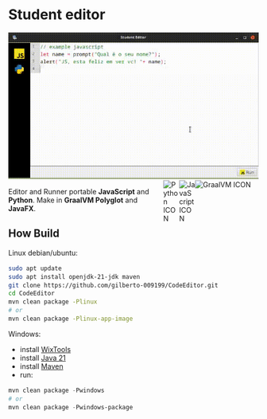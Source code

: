 # Student editor


<img src="./screen.gif" alt="home desktop, runner js and python">

<br/>

<img align="right" src="https://filedn.com/l3HMwWFeFPE7q4xHdixbsqH/github.assets/graalvm.svg" alt="GraalVM ICON" width="128px"/>
<img align="right" src="https://filedn.com/l3HMwWFeFPE7q4xHdixbsqH/github.assets/javascript.svg" alt="JavaScript ICON" width="32px"/>
<img align="right" src="https://filedn.com/l3HMwWFeFPE7q4xHdixbsqH/github.assets/python.svg" alt="Python ICON" width="32px"/>

Editor and Runner portable **JavaScript** and **Python**. Make in **GraalVM Polyglot** and **JavaFX**.

## How Build

 Linux debian/ubuntu:

```bash
sudo apt update
sudo apt install openjdk-21-jdk maven
git clone https://github.com/gilberto-009199/CodeEditor.git
cd CodeEditor
mvn clean package -Plinux
# or 
mvn clean package -Plinux-app-image
```


 Windows:

+ install [WixTools](https://github.com/wixtoolset/wix/releases/)
+ install [Java 21](https://www.oracle.com/java/technologies/javase/jdk21-archive-downloads.html)
+ install [Maven](https://maven.apache.org/download.cgi)
+ run:

```powershell
mvn clean package -Pwindows
# or 
mvn clean package -Pwindows-package


```


